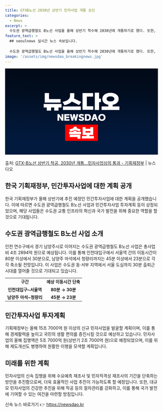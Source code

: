 ```yaml
---
title: GTXB노선 2030년 상반기 민자사업 개통 승인
categories:
  - News
excerpt: >
  수도권 광역급행철도 B노선 사업을 올해 상반기 착수해 2030년에 개통하기로 했다. 또한, 올해 민간투자사업…
feature_text: >
  ## seoulnews 실시간 뉴스 속보입니다.

  수도권 광역급행철도 B노선 사업을 올해 상반기 착수해 2030년에 개통하기로 했다. 또한, 올해 민간투자사업…
image: '/assets/img/newsdao_breakingnews.jpg'
---
```


![뉴스다오 속보](/assets/img/newsdao_breakingnews.jpg)

<p>출처: <a href="https://newsdao.kr/3249" rel="dofollow">GTX-B노선 상반기 착공, 2030년 개통…민자사업심의 통과 - 기획재정부</a> | 뉴스다오</p>

<h2 data-ke-size="size26">한국 기획재정부, 민간투자사업에 대한 계획 공개</h2>
<p data-ke-size="size16">한국 기획재정부가 올해 상반기에 추진 예정인 민간투자사업에 대한 계획을 공개했습니다. 이에 따르면 수도권 광역급행철도 B노선 사업과 민간투자사업 투자계획 등이 상정되었으며, 해당 사업들은 수도권 교통 인프라의 혁신과 국가 발전을 위해 중요한 역할을 할 것으로 기대됩니다.</p>

<h2 data-ke-size="size26">수도권 광역급행철도 B노선 사업 소개</h2>
<p data-ke-size="size16">인천 연수구에서 경기 남양주시로 이어지는 수도권 광역급행철도 B노선 사업은 총사업비 4조 2894억 원으로 예상됩니다. 이를 통해 인천대입구에서 서울역 간의 이동시간이 80분 이상에서 30분으로, 남양주 마석에서 청량리까지는 45분 이상에서 23분으로 각각 축소될 전망입니다. 이 사업은 수도권 동·서부 지역에서 서울 도심까지 30분 출퇴근 시대를 열어줄 것으로 기대되고 있습니다.</p>
<table>
	<tr>
		<td style="text-align: center; height: 17px;"><b>구간</b></td>
		<td style="text-align: center; height: 17px;"><b>예상 이동시간 단축</b></td>
	</tr>
	<tr>
		<td style="text-align: center; height: 17px;"><b>인천대입구~서울역</b></td>
		<td style="text-align: center; height: 17px;"><b>80분 → 30분</b></td>
	</tr>
	<tr>
		<td style="text-align: center; height: 17px;"><b>남양주 마석~청량리</b></td>
		<td style="text-align: center; height: 17px;"><b>45분 → 23분</b></td>
	</tr>
</table>

<h2 data-ke-size="size26">민간투자사업 투자계획</h2>
<p data-ke-size="size16">기획재정부는 올해 15조 7000억 원 이상의 신규 민자사업을 발굴할 계획이며, 이를 통해 경제활력을 높이고 국민의 생활 편의를 증진시킬 것으로 예상하고 있습니다. 민자사업의 올해 집행액은 5조 7000억 원(상반기 2조 7000억 원)으로 예정되었으며, 이를 위해 제도개선도 병행하여 원활한 이행을 모색할 계획입니다.</p>

<h2 data-ke-size="size26">미래를 위한 계획</h2>
<p data-ke-size="size16">민자사업의 신속 집행을 위해 수요예측 재조사 및 민자적격성 재조사의 기간을 단축하는 방안을 추진함으로써, 더욱 효율적인 사업 추진이 가능하도록 할 예정입니다. 또한, 대규모 민자사업의 건강한 추진을 위해 착공 등의 절차관리를 강화하고, 이를 통해 국가 발전에 기여할 수 있는 여건을 마련할 방침입니다.</p>
 

신속 뉴스 바로가기 👉 <a href="https://newsdao.kr" rel="dofollow">https://newsdao.kr</a>


